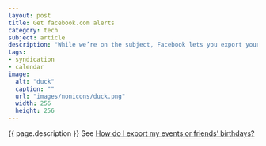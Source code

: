 ```yaml
---
layout: post
title: Get facebook.com alerts
category: tech
subject: article
description: "While we’re on the subject, Facebook lets you export your upcoming events, too."
tags:
- syndication
- calendar
image:
  alt: "duck"
  caption: ""
  url: "images/nonicons/duck.png"
  width: 256
  height: 256
---
```


{{ page.description }}
See [How do I export my events or friends’ birthdays?](https://www.facebook.com/help/152652248136178/)

